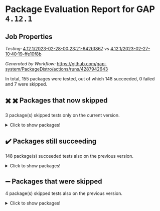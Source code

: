# Package Evaluation Report for GAP `4.12.1`

## Job Properties

*Testing:* [4.12.1/2023-02-28-00:23:21-642b1867](https://github.com/gap-system/PackageDistro/blob/data/reports/4.12.1/2023-02-28-00:23:21-642b1867) vs [4.12.1/2023-02-27-10:40:19-ffe10f8b](https://github.com/gap-system/PackageDistro/blob/data/reports/4.12.1/2023-02-27-10:40:19-ffe10f8b)

*Generated by Workflow:* https://github.com/gap-system/PackageDistro/actions/runs/4287942643

In total, 155 packages were tested, out of which 148 succeeded, 0 failed and 7 were skipped.

## :heavy_multiplication_x: :heavy_multiplication_x: Packages that now skipped

3 package(s) skipped tests only on the current version.
<details><summary>Click to show packages!</summary>

- autodoc 2022.10.20 [(skipped)](https://github.com/gap-system/PackageDistro/actions/runs/4287942643/jobs/7469597430) vs autodoc 2022.10.20 [(success)](https://github.com/gap-system/PackageDistro/actions/runs/4281176141/jobs/7454200511)
- jupyterkernel 1.5.0 [(skipped)](https://github.com/gap-system/PackageDistro/actions/runs/4287942643/jobs/7469609724) vs jupyterkernel 1.5.0 [(success)](https://github.com/gap-system/PackageDistro/actions/runs/4281176141/jobs/7454214298)
- tomlib 1.2.9 [(skipped)](https://github.com/gap-system/PackageDistro/actions/runs/4287942643/jobs/7469620021) vs tomlib 1.2.9 [(success)](https://github.com/gap-system/PackageDistro/actions/runs/4281176141/jobs/7454227353)
</details>

## :heavy_check_mark: Packages still succeeding

148 package(s) succeeded tests also on the previous version.
<details><summary>Click to show packages!</summary>

- 4ti2interface 2023.02-02 [(success)](https://github.com/gap-system/PackageDistro/actions/runs/4287942643/jobs/7469596279)
- ace 5.6.2 [(success)](https://github.com/gap-system/PackageDistro/actions/runs/4287942643/jobs/7469596406)
- aclib 1.3.2 [(success)](https://github.com/gap-system/PackageDistro/actions/runs/4287942643/jobs/7469596529)
- agt 0.3.1 [(success)](https://github.com/gap-system/PackageDistro/actions/runs/4287942643/jobs/7469596703)
- alnuth 3.2.1 [(success)](https://github.com/gap-system/PackageDistro/actions/runs/4287942643/jobs/7469596986)
- anupq 3.3.0 [(success)](https://github.com/gap-system/PackageDistro/actions/runs/4287942643/jobs/7469597130)
- atlasrep 2.1.6 [(success)](https://github.com/gap-system/PackageDistro/actions/runs/4287942643/jobs/7469597288)
- automata 1.15 [(success)](https://github.com/gap-system/PackageDistro/actions/runs/4287942643/jobs/7469597582)
- automgrp 1.3.2 [(success)](https://github.com/gap-system/PackageDistro/actions/runs/4287942643/jobs/7469597739)
- autpgrp 1.11 [(success)](https://github.com/gap-system/PackageDistro/actions/runs/4287942643/jobs/7469597924)
- cap 2023.02-09 [(success)](https://github.com/gap-system/PackageDistro/actions/runs/4287942643/jobs/7469598101)
- caratinterface 2.3.4 [(success)](https://github.com/gap-system/PackageDistro/actions/runs/4287942643/jobs/7469598328)
- cddinterface 2022.11.01 [(success)](https://github.com/gap-system/PackageDistro/actions/runs/4287942643/jobs/7469598483)
- circle 1.6.6 [(success)](https://github.com/gap-system/PackageDistro/actions/runs/4287942643/jobs/7469598681)
- classicpres 1.22 [(success)](https://github.com/gap-system/PackageDistro/actions/runs/4287942643/jobs/7469598818)
- cohomolo 1.6.11 [(success)](https://github.com/gap-system/PackageDistro/actions/runs/4287942643/jobs/7469598967)
- congruence 1.2.5 [(success)](https://github.com/gap-system/PackageDistro/actions/runs/4287942643/jobs/7469599107)
- corelg 1.56 [(success)](https://github.com/gap-system/PackageDistro/actions/runs/4287942643/jobs/7469599251)
- crime 1.6 [(success)](https://github.com/gap-system/PackageDistro/actions/runs/4287942643/jobs/7469599460)
- crisp 1.4.6 [(success)](https://github.com/gap-system/PackageDistro/actions/runs/4287942643/jobs/7469599615)
- crypting 0.10.4 [(success)](https://github.com/gap-system/PackageDistro/actions/runs/4287942643/jobs/7469599753)
- cryst 4.1.25 [(success)](https://github.com/gap-system/PackageDistro/actions/runs/4287942643/jobs/7469599904)
- crystcat 1.1.10 [(success)](https://github.com/gap-system/PackageDistro/actions/runs/4287942643/jobs/7469600062)
- ctbllib 1.3.4 [(success)](https://github.com/gap-system/PackageDistro/actions/runs/4287942643/jobs/7469600185)
- cubefree 1.19 [(success)](https://github.com/gap-system/PackageDistro/actions/runs/4287942643/jobs/7469600344)
- curlinterface 2.3.1 [(success)](https://github.com/gap-system/PackageDistro/actions/runs/4287942643/jobs/7469600587)
- cvec 2.7.6 [(success)](https://github.com/gap-system/PackageDistro/actions/runs/4287942643/jobs/7469600710)
- datastructures 0.3.0 [(success)](https://github.com/gap-system/PackageDistro/actions/runs/4287942643/jobs/7469600840)
- deepthought 1.0.6 [(success)](https://github.com/gap-system/PackageDistro/actions/runs/4287942643/jobs/7469601021)
- design 1.8 [(success)](https://github.com/gap-system/PackageDistro/actions/runs/4287942643/jobs/7469601188)
- difsets 2.3.1 [(success)](https://github.com/gap-system/PackageDistro/actions/runs/4287942643/jobs/7469601453)
- digraphs 1.6.1 [(success)](https://github.com/gap-system/PackageDistro/actions/runs/4287942643/jobs/7469601622)
- edim 1.3.6 [(success)](https://github.com/gap-system/PackageDistro/actions/runs/4287942643/jobs/7469601702)
- example 4.3.4 [(success)](https://github.com/gap-system/PackageDistro/actions/runs/4287942643/jobs/7469601935)
- examplesforhomalg 2023.02-02 [(success)](https://github.com/gap-system/PackageDistro/actions/runs/4287942643/jobs/7469602151)
- factint 1.6.3 [(success)](https://github.com/gap-system/PackageDistro/actions/runs/4287942643/jobs/7469602424)
- ferret 1.0.9 [(success)](https://github.com/gap-system/PackageDistro/actions/runs/4287942643/jobs/7469602594)
- fga 1.4.0 [(success)](https://github.com/gap-system/PackageDistro/actions/runs/4287942643/jobs/7469602845)
- fining 1.5.5 [(success)](https://github.com/gap-system/PackageDistro/actions/runs/4287942643/jobs/7469603086)
- float 1.0.3 [(success)](https://github.com/gap-system/PackageDistro/actions/runs/4287942643/jobs/7469603213)
- format 1.4.3 [(success)](https://github.com/gap-system/PackageDistro/actions/runs/4287942643/jobs/7469603359)
- forms 1.2.9 [(success)](https://github.com/gap-system/PackageDistro/actions/runs/4287942643/jobs/7469603499)
- fplsa 1.2.6 [(success)](https://github.com/gap-system/PackageDistro/actions/runs/4287942643/jobs/7469603653)
- fr 2.4.12 [(success)](https://github.com/gap-system/PackageDistro/actions/runs/4287942643/jobs/7469603814)
- francy 1.2.5 [(success)](https://github.com/gap-system/PackageDistro/actions/runs/4287942643/jobs/7469604055)
- fwtree 1.3 [(success)](https://github.com/gap-system/PackageDistro/actions/runs/4287942643/jobs/7469604250)
- gapdoc 1.6.6 [(success)](https://github.com/gap-system/PackageDistro/actions/runs/4287942643/jobs/7469604542)
- gauss 2023.02-02 [(success)](https://github.com/gap-system/PackageDistro/actions/runs/4287942643/jobs/7469604787)
- gaussforhomalg 2023.02-02 [(success)](https://github.com/gap-system/PackageDistro/actions/runs/4287942643/jobs/7469604951)
- gbnp 1.0.5 [(success)](https://github.com/gap-system/PackageDistro/actions/runs/4287942643/jobs/7469605086)
- generalizedmorphismsforcap 2023.01-01 [(success)](https://github.com/gap-system/PackageDistro/actions/runs/4287942643/jobs/7469605258)
- genss 1.6.8 [(success)](https://github.com/gap-system/PackageDistro/actions/runs/4287942643/jobs/7469605442)
- gradedmodules 2023.02-02 [(success)](https://github.com/gap-system/PackageDistro/actions/runs/4287942643/jobs/7469605691)
- gradedringforhomalg 2023.02-02 [(success)](https://github.com/gap-system/PackageDistro/actions/runs/4287942643/jobs/7469605861)
- grape 4.9.0 [(success)](https://github.com/gap-system/PackageDistro/actions/runs/4287942643/jobs/7469606072)
- groupoids 1.73 [(success)](https://github.com/gap-system/PackageDistro/actions/runs/4287942643/jobs/7469606245)
- grpconst 2.6.4 [(success)](https://github.com/gap-system/PackageDistro/actions/runs/4287942643/jobs/7469606440)
- guarana 0.96.3 [(success)](https://github.com/gap-system/PackageDistro/actions/runs/4287942643/jobs/7469606651)
- guava 3.18 [(success)](https://github.com/gap-system/PackageDistro/actions/runs/4287942643/jobs/7469606870)
- hap 1.53 [(success)](https://github.com/gap-system/PackageDistro/actions/runs/4287942643/jobs/7469607051)
- hapcryst 0.1.15 [(success)](https://github.com/gap-system/PackageDistro/actions/runs/4287942643/jobs/7469607309)
- hecke 1.5.3 [(success)](https://github.com/gap-system/PackageDistro/actions/runs/4287942643/jobs/7469607506)
- help 3.5 [(success)](https://github.com/gap-system/PackageDistro/actions/runs/4287942643/jobs/7469607758)
- homalg 2023.02-03 [(success)](https://github.com/gap-system/PackageDistro/actions/runs/4287942643/jobs/7469608023)
- homalgtocas 2023.02-02 [(success)](https://github.com/gap-system/PackageDistro/actions/runs/4287942643/jobs/7469608228)
- idrel 2.45 [(success)](https://github.com/gap-system/PackageDistro/actions/runs/4287942643/jobs/7469608368)
- images 1.3.1 [(success)](https://github.com/gap-system/PackageDistro/actions/runs/4287942643/jobs/7469608690)
- intpic 0.3.0 [(success)](https://github.com/gap-system/PackageDistro/actions/runs/4287942643/jobs/7469608839)
- io 4.8.1 [(success)](https://github.com/gap-system/PackageDistro/actions/runs/4287942643/jobs/7469609034)
- io_forhomalg 2023.02-02 [(success)](https://github.com/gap-system/PackageDistro/actions/runs/4287942643/jobs/7469609296)
- irredsol 1.4.4 [(success)](https://github.com/gap-system/PackageDistro/actions/runs/4287942643/jobs/7469609427)
- json 2.1.1 [(success)](https://github.com/gap-system/PackageDistro/actions/runs/4287942643/jobs/7469609573)
- jupyterviz 1.5.6 [(success)](https://github.com/gap-system/PackageDistro/actions/runs/4287942643/jobs/7469609879)
- kan 1.35 [(success)](https://github.com/gap-system/PackageDistro/actions/runs/4287942643/jobs/7469610045)
- kbmag 1.5.11 [(success)](https://github.com/gap-system/PackageDistro/actions/runs/4287942643/jobs/7469610236)
- laguna 3.9.6 [(success)](https://github.com/gap-system/PackageDistro/actions/runs/4287942643/jobs/7469610387)
- liealgdb 2.2.1 [(success)](https://github.com/gap-system/PackageDistro/actions/runs/4287942643/jobs/7469610539)
- liepring 2.8 [(success)](https://github.com/gap-system/PackageDistro/actions/runs/4287942643/jobs/7469610715)
- liering 2.4.2 [(success)](https://github.com/gap-system/PackageDistro/actions/runs/4287942643/jobs/7469610881)
- linearalgebraforcap 2023.02-03 [(success)](https://github.com/gap-system/PackageDistro/actions/runs/4287942643/jobs/7469611097)
- localizeringforhomalg 2023.02-02 [(success)](https://github.com/gap-system/PackageDistro/actions/runs/4287942643/jobs/7469611343)
- loops 3.4.3 [(success)](https://github.com/gap-system/PackageDistro/actions/runs/4287942643/jobs/7469611544)
- lpres 1.0.3 [(success)](https://github.com/gap-system/PackageDistro/actions/runs/4287942643/jobs/7469611677)
- majoranaalgebras 1.5.1 [(success)](https://github.com/gap-system/PackageDistro/actions/runs/4287942643/jobs/7469611798)
- mapclass 1.4.6 [(success)](https://github.com/gap-system/PackageDistro/actions/runs/4287942643/jobs/7469611915)
- matgrp 0.70 [(success)](https://github.com/gap-system/PackageDistro/actions/runs/4287942643/jobs/7469612016)
- matricesforhomalg 2023.02-02 [(success)](https://github.com/gap-system/PackageDistro/actions/runs/4287942643/jobs/7469612179)
- modisom 2.5.4 [(success)](https://github.com/gap-system/PackageDistro/actions/runs/4287942643/jobs/7469612443)
- modulepresentationsforcap 2023.02-01 [(success)](https://github.com/gap-system/PackageDistro/actions/runs/4287942643/jobs/7469612639)
- modules 2023.02-02 [(success)](https://github.com/gap-system/PackageDistro/actions/runs/4287942643/jobs/7469612811)
- monoidalcategories 2023.02-04 [(success)](https://github.com/gap-system/PackageDistro/actions/runs/4287942643/jobs/7469612967)
- nconvex 2022.09-01 [(success)](https://github.com/gap-system/PackageDistro/actions/runs/4287942643/jobs/7469613186)
- nilmat 1.4.2 [(success)](https://github.com/gap-system/PackageDistro/actions/runs/4287942643/jobs/7469613296)
- nock 1.5 [(success)](https://github.com/gap-system/PackageDistro/actions/runs/4287942643/jobs/7469613456)
- normalizinterface 1.3.5 [(success)](https://github.com/gap-system/PackageDistro/actions/runs/4287942643/jobs/7469613599)
- nq 2.5.9 [(success)](https://github.com/gap-system/PackageDistro/actions/runs/4287942643/jobs/7469613839)
- numericalsgps 1.3.1 [(success)](https://github.com/gap-system/PackageDistro/actions/runs/4287942643/jobs/7469613971)
- openmath 11.5.3 [(success)](https://github.com/gap-system/PackageDistro/actions/runs/4287942643/jobs/7469614086)
- orb 4.9.0 [(success)](https://github.com/gap-system/PackageDistro/actions/runs/4287942643/jobs/7469614195)
- packagemanager 1.4.0 [(success)](https://github.com/gap-system/PackageDistro/actions/runs/4287942643/jobs/7469614330)
- patternclass 2.4.3 [(success)](https://github.com/gap-system/PackageDistro/actions/runs/4287942643/jobs/7469614477)
- permut 2.0.4 [(success)](https://github.com/gap-system/PackageDistro/actions/runs/4287942643/jobs/7469614600)
- polenta 1.3.10 [(success)](https://github.com/gap-system/PackageDistro/actions/runs/4287942643/jobs/7469614704)
- polymaking 0.8.6 [(success)](https://github.com/gap-system/PackageDistro/actions/runs/4287942643/jobs/7469614808)
- primgrp 3.4.4 [(success)](https://github.com/gap-system/PackageDistro/actions/runs/4287942643/jobs/7469614934)
- profiling 2.5.2 [(success)](https://github.com/gap-system/PackageDistro/actions/runs/4287942643/jobs/7469615116)
- qpa 1.34 [(success)](https://github.com/gap-system/PackageDistro/actions/runs/4287942643/jobs/7469615233)
- quagroup 1.8.3 [(success)](https://github.com/gap-system/PackageDistro/actions/runs/4287942643/jobs/7469615362)
- radiroot 2.9 [(success)](https://github.com/gap-system/PackageDistro/actions/runs/4287942643/jobs/7469615548)
- rcwa 4.7.1 [(success)](https://github.com/gap-system/PackageDistro/actions/runs/4287942643/jobs/7469615725)
- rds 1.8 [(success)](https://github.com/gap-system/PackageDistro/actions/runs/4287942643/jobs/7469615920)
- recog 1.4.2 [(success)](https://github.com/gap-system/PackageDistro/actions/runs/4287942643/jobs/7469616122)
- repndecomp 1.3.0 [(success)](https://github.com/gap-system/PackageDistro/actions/runs/4287942643/jobs/7469616283)
- repsn 3.1.0 [(success)](https://github.com/gap-system/PackageDistro/actions/runs/4287942643/jobs/7469616493)
- resclasses 4.7.3 [(success)](https://github.com/gap-system/PackageDistro/actions/runs/4287942643/jobs/7469616695)
- ringsforhomalg 2023.02-03 [(success)](https://github.com/gap-system/PackageDistro/actions/runs/4287942643/jobs/7469616951)
- sco 2023.02-02 [(success)](https://github.com/gap-system/PackageDistro/actions/runs/4287942643/jobs/7469617136)
- scscp 2.4.1 [(success)](https://github.com/gap-system/PackageDistro/actions/runs/4287942643/jobs/7469617271)
- semigroups 5.2.0 [(success)](https://github.com/gap-system/PackageDistro/actions/runs/4287942643/jobs/7469617452)
- sglppow 2.3 [(success)](https://github.com/gap-system/PackageDistro/actions/runs/4287942643/jobs/7469617624)
- sgpviz 0.999.5 [(success)](https://github.com/gap-system/PackageDistro/actions/runs/4287942643/jobs/7469617785)
- simpcomp 2.1.14 [(success)](https://github.com/gap-system/PackageDistro/actions/runs/4287942643/jobs/7469617941)
- singular 2023.02.09 [(success)](https://github.com/gap-system/PackageDistro/actions/runs/4287942643/jobs/7469618129)
- sl2reps 1.1 [(success)](https://github.com/gap-system/PackageDistro/actions/runs/4287942643/jobs/7469618245)
- sla 1.5.3 [(success)](https://github.com/gap-system/PackageDistro/actions/runs/4287942643/jobs/7469618405)
- smallgrp 1.5.2 [(success)](https://github.com/gap-system/PackageDistro/actions/runs/4287942643/jobs/7469618546)
- smallsemi 0.6.13 [(success)](https://github.com/gap-system/PackageDistro/actions/runs/4287942643/jobs/7469618700)
- sonata 2.9.6 [(success)](https://github.com/gap-system/PackageDistro/actions/runs/4287942643/jobs/7469618881)
- sophus 1.27 [(success)](https://github.com/gap-system/PackageDistro/actions/runs/4287942643/jobs/7469619096)
- spinsym 1.5.2 [(success)](https://github.com/gap-system/PackageDistro/actions/runs/4287942643/jobs/7469619325)
- standardff 0.9.4 [(success)](https://github.com/gap-system/PackageDistro/actions/runs/4287942643/jobs/7469619520)
- symbcompcc 1.3.2 [(success)](https://github.com/gap-system/PackageDistro/actions/runs/4287942643/jobs/7469619730)
- thelma 1.3 [(success)](https://github.com/gap-system/PackageDistro/actions/runs/4287942643/jobs/7469619882)
- toolsforhomalg 2023.02-04 [(success)](https://github.com/gap-system/PackageDistro/actions/runs/4287942643/jobs/7469620186)
- toric 1.9.5 [(success)](https://github.com/gap-system/PackageDistro/actions/runs/4287942643/jobs/7469620386)
- toricvarieties 2022.07.13 [(success)](https://github.com/gap-system/PackageDistro/actions/runs/4287942643/jobs/7469620491)
- transgrp 3.6.3 [(success)](https://github.com/gap-system/PackageDistro/actions/runs/4287942643/jobs/7469620640)
- ugaly 4.0.3 [(success)](https://github.com/gap-system/PackageDistro/actions/runs/4287942643/jobs/7469620784)
- unipot 1.5 [(success)](https://github.com/gap-system/PackageDistro/actions/runs/4287942643/jobs/7469620972)
- unitlib 4.2.0 [(success)](https://github.com/gap-system/PackageDistro/actions/runs/4287942643/jobs/7469621127)
- utils 0.82 [(success)](https://github.com/gap-system/PackageDistro/actions/runs/4287942643/jobs/7469621304)
- uuid 0.7 [(success)](https://github.com/gap-system/PackageDistro/actions/runs/4287942643/jobs/7469621483)
- walrus 0.9991 [(success)](https://github.com/gap-system/PackageDistro/actions/runs/4287942643/jobs/7469621702)
- wedderga 4.10.3 [(success)](https://github.com/gap-system/PackageDistro/actions/runs/4287942643/jobs/7469621816)
- xmod 2.91 [(success)](https://github.com/gap-system/PackageDistro/actions/runs/4287942643/jobs/7469621973)
- xmodalg 1.23 [(success)](https://github.com/gap-system/PackageDistro/actions/runs/4287942643/jobs/7469622142)
- yangbaxter 0.10.3 [(success)](https://github.com/gap-system/PackageDistro/actions/runs/4287942643/jobs/7469622285)
- zeromqinterface 0.14 [(success)](https://github.com/gap-system/PackageDistro/actions/runs/4287942643/jobs/7469622491)
</details>

## :heavy_minus_sign: Packages that were skipped

4 package(s) skipped tests also on the previous version.
<details><summary>Click to show packages!</summary>

- browse 1.8.20 [(skipped)](https://github.com/gap-system/PackageDistro/actions/runs/4287942643/jobs/7469370762)
- itc 1.5.1 [(skipped)](https://github.com/gap-system/PackageDistro/actions/runs/4287942643/jobs/7469370762)
- polycyclic 2.16 [(skipped)](https://github.com/gap-system/PackageDistro/actions/runs/4287942643/jobs/7469370762)
- xgap 4.31 [(skipped)](https://github.com/gap-system/PackageDistro/actions/runs/4287942643/jobs/7469370762)
</details>

